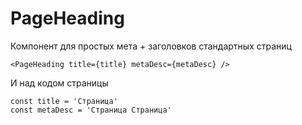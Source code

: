 # PageHeading

Компонент для простых мета + заголовков стандартных страниц

```tsx
<PageHeading title={title} metaDesc={metaDesc} />
```

И над кодом страницы

```tsx
const title = 'Страница'
const metaDesc = 'Страница Страница'
```